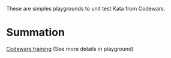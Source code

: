 These are simples playgrounds to unit test Kata from Codewars.

# Summation

[Codewars training](https://www.codewars.com/kata/55d24f55d7dd296eb9000030/train/swift/62ca3d6dcef6f1004adfc9ee) (See more details in playground)
